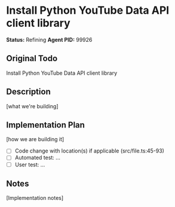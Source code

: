 # Install Python YouTube Data API client library
**Status:** Refining
**Agent PID:** 99926

## Original Todo
Install Python YouTube Data API client library

## Description
[what we're building]

## Implementation Plan
[how we are building it]
- [ ] Code change with location(s) if applicable (src/file.ts:45-93)
- [ ] Automated test: ...
- [ ] User test: ...

## Notes
[Implementation notes]
